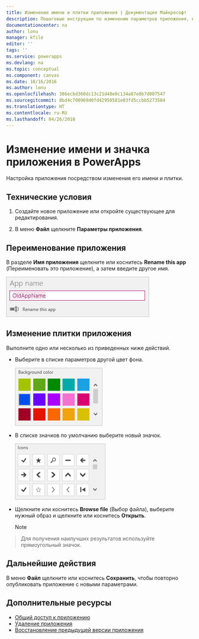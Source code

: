 ```yaml
---
title: Изменение имени и плитки приложения | Документация Майкрософт
description: Пошаговые инструкции по изменению параметров приложения, в частности его имени и значка
documentationcenter: na
author: lonu
manager: kfile
editor: ''
tags: ''
ms.service: powerapps
ms.devlang: na
ms.topic: conceptual
ms.component: canvas
ms.date: 10/16/2016
ms.author: lonu
ms.openlocfilehash: 386ecbd360dc13c21d48e0c134a87e8b7d007547
ms.sourcegitcommit: 8bd4c700969d0fd42950581e03fd5ccbb5273584
ms.translationtype: HT
ms.contentlocale: ru-RU
ms.lasthandoff: 04/26/2018
---
```

# <a name="change-app-name-and-icon-in-powerapps"></a>Изменение имени и значка приложения в PowerApps
Настройка приложения посредством изменения его имени и плитки.

## <a name="prerequisites"></a>Технические условия
1. Создайте новое приложение или откройте существующее для редактирования.

2. В меню **Файл** щелкните **Параметры приложения**.

## <a name="rename-an-app"></a>Переименование приложения
В разделе **Имя приложения** щелкните или коснитесь **Rename this app** (Переименовать это приложение), а затем введите другое имя.

![Закрытие приложения](./media/set-name-tile/rename-app.png)

## <a name="change-an-app-tile"></a>Изменение плитки приложения
Выполните одно или несколько из приведенных ниже действий.

* Выберите в списке параметров другой цвет фона.

    ![Выбор цвета плитка](./media/set-name-tile/tile-colors.png)

* В списке значков по умолчанию выберите новый значок.

    ![Выбор значка для плитки](./media/set-name-tile/tile-icons.png)

* Щелкните или коснитесь **Browse file** (Выбор файла), выберите нужный образ и щелкните или коснитесь **Открыть**.

    > [!NOTE]
> Для получения наилучших результатов используйте прямоугольный значок.

## <a name="next-step"></a>Дальнейшие действия
В меню **Файл** щелкните или коснитесь **Сохранить**, чтобы повторно опубликовать приложение с новыми параметрами.

## <a name="more-resources"></a>Дополнительные ресурсы
* [Общий доступ к приложению](share-app.md)
* [Удаление приложения](delete-app.md)
* [Восстановление предыдущей версии приложения](restore-an-app.md)
